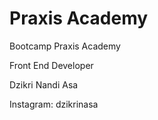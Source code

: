 # Praxis Academy

Bootcamp Praxis Academy

Front End Developer

Dzikri Nandi Asa









Instagram: dzikrinasa

